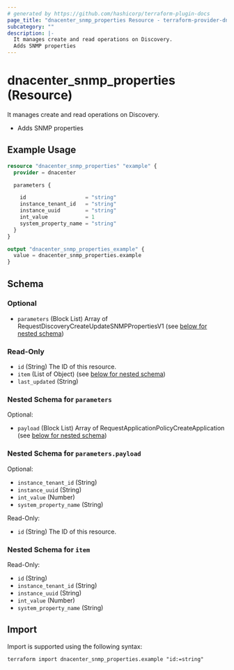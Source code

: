 ```yaml
---
# generated by https://github.com/hashicorp/terraform-plugin-docs
page_title: "dnacenter_snmp_properties Resource - terraform-provider-dnacenter"
subcategory: ""
description: |-
  It manages create and read operations on Discovery.
  Adds SNMP properties
---
```


# dnacenter_snmp_properties (Resource)

It manages create and read operations on Discovery.

- Adds SNMP properties

## Example Usage

```terraform
resource "dnacenter_snmp_properties" "example" {
  provider = dnacenter

  parameters {

    id                   = "string"
    instance_tenant_id   = "string"
    instance_uuid        = "string"
    int_value            = 1
    system_property_name = "string"
  }
}

output "dnacenter_snmp_properties_example" {
  value = dnacenter_snmp_properties.example
}
```

<!-- schema generated by tfplugindocs -->
## Schema

### Optional

- `parameters` (Block List) Array of RequestDiscoveryCreateUpdateSNMPPropertiesV1 (see [below for nested schema](#nestedblock--parameters))

### Read-Only

- `id` (String) The ID of this resource.
- `item` (List of Object) (see [below for nested schema](#nestedatt--item))
- `last_updated` (String)

<a id="nestedblock--parameters"></a>
### Nested Schema for `parameters`

Optional:

- `payload` (Block List) Array of RequestApplicationPolicyCreateApplication (see [below for nested schema](#nestedblock--parameters--payload))

<a id="nestedblock--parameters--payload"></a>
### Nested Schema for `parameters.payload`

Optional:

- `instance_tenant_id` (String)
- `instance_uuid` (String)
- `int_value` (Number)
- `system_property_name` (String)

Read-Only:

- `id` (String) The ID of this resource.



<a id="nestedatt--item"></a>
### Nested Schema for `item`

Read-Only:

- `id` (String)
- `instance_tenant_id` (String)
- `instance_uuid` (String)
- `int_value` (Number)
- `system_property_name` (String)

## Import

Import is supported using the following syntax:

```shell
terraform import dnacenter_snmp_properties.example "id:=string"
```
